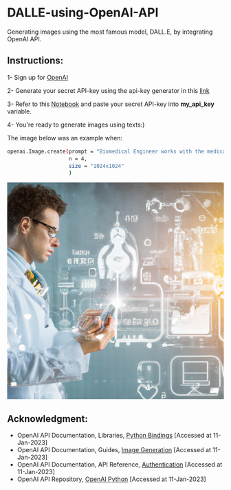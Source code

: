 # DALLE-using-OpenAI-API

Generating images using the most famous model, DALL.E, by integrating OpenAI API.

## **Instructions:**

1- Sign up for [OpenAI](https://auth0.openai.com/u/signup/identifier?state=hKFo2SBvSy02UTZIXzJqSm1OREl2UnY5OTljc1haMl9mb21GdKFur3VuaXZlcnNhbC1sb2dpbqN0aWTZIFVyU1BZaDJhOGR0NUlSdU5PSENPOHJpcHVOWU5BRXFpo2NpZNkgRFJpdnNubTJNdTQyVDNLT3BxZHR3QjNOWXZpSFl6d0Q)

2- Generate your secret API-key using the api-key generator in this [link](https://beta.openai.com/account/api-keys)

3- Refer to this [Notebook](https://github.com/OmarAlkousa/DALLE-using-OpenAI-API/blob/d60296d9ffee198830fc3992143900d42f3ec322/OpenAI_API_DALLE.ipynb) and paste your secret API-key into **my_api_key** variable.

4- You're ready to generate images using texts:)

The image below was an example when:
```sh
openai.Image.create(prompt = "Biomedical Engineer works with the medical imaging system",
                    n = 4,
                    size = "1024x1024"
                    )
```

<p align="center">
  <img src="https://github.com/OmarAlkousa/DALLE-using-OpenAI-API/blob/d60296d9ffee198830fc3992143900d42f3ec322/Example/Medical%20Engineer%20by%20Dalle.png", width="600">
</p>

## Acknowledgment:
- OpenAI API Documentation, Libraries, [Python Bindings](https://beta.openai.com/docs/libraries/python-bindings) [Accessed at 11-Jan-2023]
- OpenAI API Documentation, Guides, [Image Generation](https://beta.openai.com/docs/guides/images/introduction) [Accessed at 11-Jan-2023]
- OpenAI API Documentation, API Reference, [Authentication](https://beta.openai.com/docs/api-reference/authentication) [Accessed at 11-Jan-2023]
- OpenAI API Repository, [OpenAI Python](https://github.com/openai/openai-python.git) [Accessed at 11-Jan-2023]
